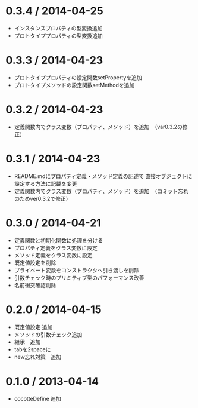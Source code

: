 

0.3.4 / 2014-04-25
===================

 * インスタンスプロパティの型変換追加
 * プロトタイププロパティの型変換追加

0.3.3 / 2014-04-23
===================

  * プロトタイププロパティの設定関数setPropertyを追加
  * プロトタイプメソッドの設定関数setMethodを追加

0.3.2 / 2014-04-23
===================

  * 定義関数内でクラス変数（プロパティ、メソッド）を追加　（var0.3.2の修正）

0.3.1 / 2014-04-23
===================

  * README.mdにプロパティ定義・メソッド定義の記述で
    直接オブジェクトに設定する方法に記載を変更
  * 定義関数内でクラス変数（プロパティ、メソッド）を追加　（コミット忘れのためver0.3.2で修正）


0.3.0 / 2014-04-21
===================

  * 定義関数と初期化関数に処理を分ける
  * プロパティ定義をクラス変数に設定
  * メソッド定義をクラス変数に設定
  * 既定値設定を削除
  * プライベート変数をコンストラクタへ引き渡しを削除
  * 引数チェック時のプリミティブ型のパフォーマンス改善
  * 名前衝突確認削除


0.2.0 / 2014-04-15
===================

  * 既定値設定 追加
  * メソッドの引数チェック追加
  * 継承　追加
  * tabを2spaceに
  * new忘れ対策　追加

0.1.0 / 2013-04-14
===================

  * cocotteDefine 追加

